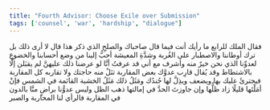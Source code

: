 ```yaml
---
title: "Fourth Advisor: Choose Exile over Submission"
tags: ['counsel', 'war', 'hardship', "dialogue"]
---
```


 فقال الملك للرابع ما رأيك أنت فيما قال صاحباك والصلحِ الذي ذكر هذا قال لا أرى ذلك بل ترك أوطاننا والاصطبار على الغُربة وشدَّةِ المعيشة أحبُّ إلينا من وضع أحسابنا والخضوع لعدوِّنا الذي نحن خيرٌ منه وأشرف مع أني قد عرفتُ أنَّا لو عرضنا ذلك عليهنَّ لم يقبَلن إلَّا بالاشتطاط وقد يُقال قارِب عدوَّك بعض المقاربة تنَلْ منه حاجتك ولا تقاربه كل المقاربة فيجترئَ عليك بها ويضعف ويذِلَّ لها جُندُك ومَثَلُ ذلك مَثَلُ الخشبة القائمة في الشمس فإنْ أمَلْتَها قليلًا زاد ظلُّها وإن جاوزتَ الحدَّ في إمالتها ذهب الظل وليس عدوُّنا براضٍ منَّا بالدون في المقاربة فالرأي لنا المحاربة والصبر
